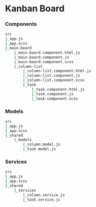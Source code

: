 # Kanban Board

### **Components**

```bash
src
|_app.js
|_app.scss
|_main-board
    |_main-board.component.html.js
    |_main-board.component.js
    |_main-board.component.scss
    |_column-list
        |_column-list.component.html.js
        |_column-list.component.js
        |_column-list.component.scss
        |_task
            |_task.component.html.js
            |_task.component.js
            |_task.component.scss

```


### **Models**

```bash
src
|_app.js
|_app.scss
|_shared
    |_models
        |_column.model.js
        |_task.model.js
```

### **Services**

```bash
src
|_app.js
|_app.scss
|_shared
    |_services
        |_column.service.js
        |_task.service.js
```





